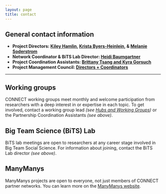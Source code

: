 ```yaml
---
layout: page
title: contact
---
```


## General contact information

* **Project Directors: [Kiley Hamlin](mailto:kiley.hamlin@psych.ubc.ca), [Krista Byers-Heinlein](mailto:k.byers@concordia.ca), & [Melanie Soderstrom](mailto:m.soderstrom@umanitoba.ca)**
* **Network Coordinator & BiTS Lab Director: [Heidi Baumgartner](mailto:heidib@manybabies.org)**
* **Project Coordination Assistants: [Brittany Tsang and Kyra Gorsuch](mailto:connect-admin@manybabies.org)**
* **Project Management Council: [Directors + Coordinators](mailto:connect-pmc@manybabies.org)**

***

## Working groups
CONNECT working groups meet monthly and welcome participation from researchers with a deep interest in or expertise in each topic. To get involved, contact a working group lead *(see [Hubs and Working Groups]({{site.baseurl}}/hubs/))* or the Partnership Coordination Assistants *(see above)*.

## Big Team Science (BiTS) Lab
BiTS lab meetings are open to researchers at any career stage involved in Big Team Social Science. For information about joining, contact the BiTS Lab director *(see above)*.

## ManyManys
ManyManys projects are open to everyone, not just members of CONNECT partner networks. You can learn more on the [ManyManys website](https://manymanys.github.io/).


